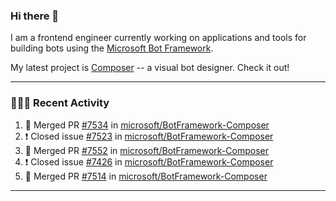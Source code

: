 ### Hi there 👋

I am a frontend engineer currently working on applications and tools for building bots using the [Microsoft Bot Framework](https://dev.botframework.com/).

My latest project is [Composer](https://github.com/microsoft/BotFramework-Composer) -- a visual bot designer. Check it out!

---

### 👨🏻‍💻 Recent Activity

<!--START_SECTION:activity-->
1. 🎉 Merged PR [#7534](https://github.com/microsoft/BotFramework-Composer/pull/7534) in [microsoft/BotFramework-Composer](https://github.com/microsoft/BotFramework-Composer)
2. ❗️ Closed issue [#7523](https://github.com/microsoft/BotFramework-Composer/issues/7523) in [microsoft/BotFramework-Composer](https://github.com/microsoft/BotFramework-Composer)
3. 🎉 Merged PR [#7552](https://github.com/microsoft/BotFramework-Composer/pull/7552) in [microsoft/BotFramework-Composer](https://github.com/microsoft/BotFramework-Composer)
4. ❗️ Closed issue [#7426](https://github.com/microsoft/BotFramework-Composer/issues/7426) in [microsoft/BotFramework-Composer](https://github.com/microsoft/BotFramework-Composer)
5. 🎉 Merged PR [#7514](https://github.com/microsoft/BotFramework-Composer/pull/7514) in [microsoft/BotFramework-Composer](https://github.com/microsoft/BotFramework-Composer)
<!--END_SECTION:activity-->

---

<!--
**a-b-r-o-w-n/a-b-r-o-w-n** is a ✨ _special_ ✨ repository because its `README.md` (this file) appears on your GitHub profile.

Here are some ideas to get you started:

- 🔭 I’m currently working on ...
- 🌱 I’m currently learning ...
- 👯 I’m looking to collaborate on ...
- 🤔 I’m looking for help with ...
- 💬 Ask me about ...
- 📫 How to reach me: ...
- 😄 Pronouns: ...
- ⚡ Fun fact: ...
-->
